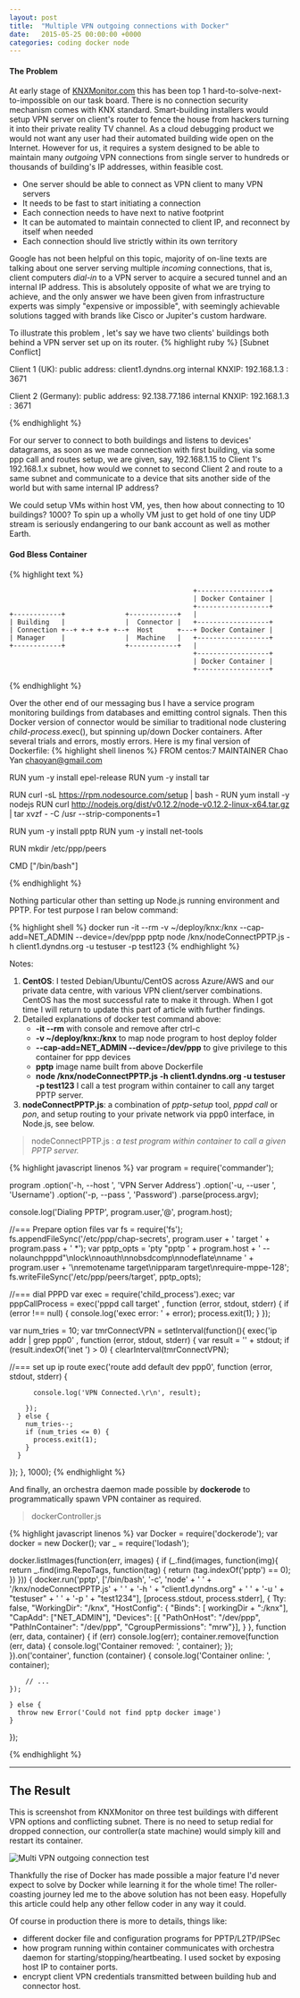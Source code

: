 ```yaml
---
layout: post
title:  "Multiple VPN outgoing connections with Docker"
date:   2015-05-25 00:00:00 +0000
categories: coding docker node
---
```


#### The Problem

At early stage of [KNXMonitor.com](http://www.knxmonitor.com) this has been top 1 hard-to-solve-next-to-impossible on our task board. There is no connection security mechanism comes with KNX standard. Smart-building installers would setup VPN server on client's router to fence the house from hackers turning it into their private reality TV channel. As a cloud debugging product we would not want any user had their automated building wide open on the Internet. However for us, it requires a system designed to be able to maintain many *outgoing* VPN connections from single server to hundreds or thousands of building's IP addresses, within feasible cost.

- One server should be able to connect as VPN client to many VPN servers
- It needs to be fast to start initiating a connection
- Each connection needs to have next to native footprint
- It can be automated to maintain connected to client IP, and reconnect by itself when needed
- Each connection should live strictly within its own territory

Google has not been helpful on this topic, majority of on-line texts are talking about one server serving multiple *incoming* connections, that is, client computers *dial-in* to a VPN server to acquire a secured tunnel and an internal IP address. This is absolutely opposite of what we are trying to achieve, and the only answer we have been given from infrastructure experts was simply "expensive or impossible", with seemingly achievable solutions tagged with brands like Cisco or Jupiter's custom hardware.

To illustrate this problem , let's say we have two clients' buildings both behind a VPN server set up on its router.
{% highlight ruby %}
        [Subnet Conflict]

Client 1 (UK):
public address: client1.dyndns.org
internal KNXIP: 192.168.1.3 : 3671

Client 2 (Germany):
public address: 92.138.77.186
internal KNXIP: 192.168.1.3 : 3671

{% endhighlight %}

For our server to connect to both buildings and listens to devices' datagrams, as soon as we made connection with first building, via some ppp call and routes setup, we are given, say, 192.168.1.15 to Client 1's 192.168.1.x subnet, how would we connet to second Client 2 and route to a same subnet and communicate to a device that sits another side of the world but with same internal IP address?

We could setup VMs within host VM, yes, then how about connecting to 10 buildings? 1000? To spin up a wholly VM just to get hold of one tiny UDP stream is seriously endangering to our bank account as well as mother Earth.


#### God Bless Container

{% highlight text %}

	                                              +------------------+
	                                              | Docker Container |
	                                              +------------------+
	+------------+               +------------+   |                   
	| Building   |               |  Connector |   +------------------+
	| Connection +--+ +-+ +-+ +--+  Host      +---+ Docker Container |
	| Manager    |               |  Machine   |   +------------------+
	+------------+               +------------+   |                   
	                                              +------------------+
 	                                              | Docker Container |
 	                                              +------------------+
{% endhighlight %}

Over the other end of our messaging bus I have a service program monitoring buildings from databases and emitting control signals. Then this Docker version of connector would be similiar to traditional node clustering *child-process*.exec(), but spinning up/down Docker containers. After several trials and errors, mostly errors. Here is my final version of Dockerfile:
{% highlight shell linenos %}
FROM centos:7
MAINTAINER Chao Yan <chaoyan@gmail.com>

RUN yum -y install epel-release
RUN yum -y install tar

RUN curl -sL https://rpm.nodesource.com/setup | bash -
RUN yum install -y nodejs
RUN curl http://nodejs.org/dist/v0.12.2/node-v0.12.2-linux-x64.tar.gz | tar xvzf - -C /usr --strip-components=1

RUN yum -y install pptp
RUN yum -y install net-tools

RUN mkdir /etc/ppp/peers

CMD ["/bin/bash"]

{% endhighlight %}

Nothing particular other than setting up Node.js running environment and PPTP.
For test purpose I ran below command:

{% highlight shell %}
docker run -it --rm -v ~/deploy/knx:/knx --cap-add=NET_ADMIN --device=/dev/ppp pptp node /knx/nodeConnectPPTP.js -h client1.dyndns.org -u testuser -p test123
{% endhighlight %}

Notes:

1. **CentOS**: I tested Debian/Ubuntu/CentOS across Azure/AWS and our private data centre, with various VPN client/server combinations. CentOS has the most successful rate to make it through. When I got time I will return to update this part of article with further findings.
1. Detailed explanations of docker test command above:
	- **-it --rm** with console and remove after ctrl-c
	- **-v ~/deploy/knx:/knx** to map node program to host deploy folder
	- **--cap-add=NET_ADMIN --device=/dev/ppp** to give privilege to this container for ppp devices
	- **pptp** image name built from above Dockerfile
	- **node /knx/nodeConnectPPTP.js -h client1.dyndns.org -u testuser -p test123** I call a test program within container to call any target PPTP server.
1. **nodeConnectPPTP.js**: a combination of *pptp-setup* tool, *pppd call* or *pon*, and setup routing to your private network via ppp0 interface, in Node.js, see below.

> nodeConnectPPTP.js : *a test program within container to call a given PPTP server.*

{% highlight javascript linenos %}
var program = require('commander');

program
  .option('-h, --host <value>', 'VPN Server Address')
  .option('-u, --user <value>', 'Username')
  .option('-p, --pass <value>', 'Password')
  .parse(process.argv);

console.log('Dialing PPTP', program.user,'@', program.host);

//=== Prepare option files
var fs = require('fs');
fs.appendFileSync('/etc/ppp/chap-secrets', program.user + ' target ' + program.pass + ' *');
var pptp_opts = 'pty \"pptp ' + program.host + ' --nolaunchpppd\"\nlock\nnoauth\nnobsdcomp\nnodeflate\nname ' + program.user + '\nremotename target\nipparam target\nrequire-mppe-128';
fs.writeFileSync('/etc/ppp/peers/target', pptp_opts);

//=== dial PPPD
var exec = require('child_process').exec;
var pppCallProcess = exec('pppd call target'
  , function (error, stdout, stderr) {
      if (error !== null) {
        console.log('exec error: ' + error);
        process.exit(1);
      }
  });

var num_tries = 10;
var tmrConnectVPN = setInterval(function(){
  exec('ip addr | grep ppp0'
  , function (error, stdout, stderr) {
      var result = '' + stdout;
      if (result.indexOf('inet ') > 0) {
        clearInterval(tmrConnectVPN);

//=== set up ip route
        exec('route add default dev ppp0', function (error, stdout, stderr) {

          console.log('VPN Connected.\r\n', result);

        });
      } else {
        num_tries--;
        if (num_tries <= 0) {
          process.exit(1);
        }
      }
  });
}, 1000);
{% endhighlight %}

And finally, an orchestra daemon made possible by **dockerode** to programmatically spawn VPN container as required.

> dockerController.js

{% highlight javascript linenos %}
var Docker = require('dockerode');
var docker = new Docker();
var _ = require('lodash');

docker.listImages(function(err, images) {
    if (_.find(images, function(img){
      return _.find(img.RepoTags, function(tag) {
        return (tag.indexOf('pptp') == 0);
      })
    })) {
      docker.run('pptp',
                ['/bin/bash', '-c', 'node' + ' ' + '/knx/nodeConnectPPTP.js' + ' ' +
                      '-h ' + "client1.dyndns.org" + ' ' +
                      '-u ' + "testuser" + ' ' +
                      '-p ' + "test1234"], [process.stdout, process.stderr],
              { Tty: false,
                "WorkingDir": "/knx",
                "HostConfig": {
                     "Binds": [ workingDir + ":/knx"],
                     "CapAdd": ["NET_ADMIN"],
                     "Devices": [{ "PathOnHost": "/dev/ppp",
                             "PathInContainer": "/dev/ppp",
                             "CgroupPermissions": "mrw"}],
                   }
              }, function (err, data, container) {
                if (err)
                  console.log(err);
            container.remove(function (err, data) {
                console.log('Container removed: ', container);
            });
    }).on('container', function (container) {
        console.log('Container online: ', container);

        // ...
    });

    } else {
      throw new Error('Could not find pptp docker image')
    }
});


{% endhighlight %}

---

## The Result

This is screenshot from KNXMonitor on three test buildings with different VPN options and conflicting subnet. There is no need to setup redial for dropped connection, our controller(a state machine) would simply kill and restart its container.

![Multi VPN outgoing connection test](/images/knxmonitor/vpn_tests.png)

Thankfully the rise of Docker has made possible a major feature I'd never expect to solve by Docker while learning it for the whole time! The roller-coasting journey led me to the above solution has not been easy. Hopefully this article could help any other fellow coder in any way it could.

Of course in production there is more to details, things like:

- different docker file and configuration programs for PPTP/L2TP/IPSec
- how program running within container communicates with orchestra daemon for starting/stopping/heartbeating. I used socket by exposing host IP to container ports.
- encrypt client VPN credentials transmitted between building hub and connector host.
